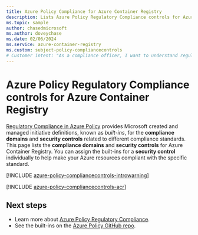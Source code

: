 ```yaml
---
title: Azure Policy Compliance for Azure Container Registry
description: Lists Azure Policy Regulatory Compliance controls for Azure Container Registry and provides common approaches to managing compliance.
ms.topic: sample
author: chasedmicrosoft
ms.author: doveychase
ms.date: 02/06/2024
ms.service: azure-container-registry
ms.custom: subject-policy-compliancecontrols
# Customer intent: "As a compliance officer, I want to understand regulatory compliance controls for Azure Container Registry, so that I can ensure our container resources meet the necessary security standards and regulations."
---
```

# Azure Policy Regulatory Compliance controls for Azure Container Registry

[Regulatory Compliance in Azure Policy](/azure/governance/policy/concepts/regulatory-compliance)
provides Microsoft created and managed initiative definitions, known as _built-ins_, for the
**compliance domains** and **security controls** related to different compliance standards. This
page lists the **compliance domains** and **security controls** for Azure Container Registry. You
can assign the built-ins for a **security control** individually to help make your Azure resources
compliant with the specific standard.

[!INCLUDE [azure-policy-compliancecontrols-introwarning](~/azure-docs-pr/includes/policy/standards/intro-warning.md)]

[!INCLUDE [azure-policy-compliancecontrols-acr](~/azure-policy-autogen-docs/includes/policy/standards/byrp/microsoft.containerregistry.md)]

## Next steps

- Learn more about [Azure Policy Regulatory Compliance](/azure/governance/policy/concepts/regulatory-compliance).
- See the built-ins on the [Azure Policy GitHub repo](https://github.com/Azure/azure-policy).
